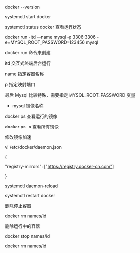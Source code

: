 docker --version

systemctl start docker

systemctl status docker 查看运行状态

docker run -itd --name mysql -p 3306:3306 -e=MYSQL_ROOT_PASSWORD=123456 mysql

docker run 命令来创建

itd 交互式终端后台运行

name 指定容器名称

p 指定映射端口

最后 Mysql 比较特殊，需要指定 MYSQL_ROOT_PASSWORD 变量

- mysql 镜像名称

docker ps 查看运行的镜像

docker ps -a 查看所有镜像

修改镜像加速

vi /etc/docker/daemon.json

{

"registry-mirrors": ["https://registry.docker-cn.com"]

}

systemctl daemon-reload

systemctl restart docker

删除停止容器

docker rm names/id

删除运行中的容器

docker stop names/id

docker rm names/id

